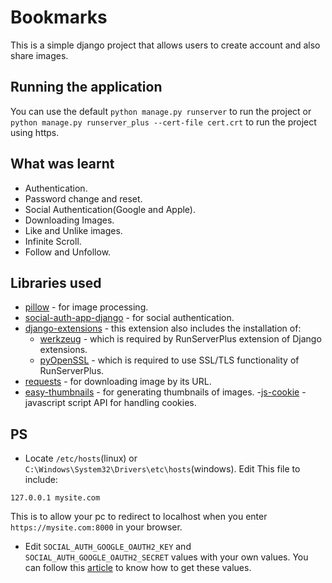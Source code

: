 # Bookmarks

This is a simple django project that allows users to create account and also share images.

## Running the application

You can use the default `python manage.py runserver` to run the project or `python manage.py runserver_plus --cert-file cert.crt` to run the project using https.

## What was learnt

- Authentication.
- Password change and reset.
- Social Authentication(Google and Apple).
- Downloading Images.
- Like and Unlike images.
- Infinite Scroll.
- Follow and Unfollow.

## Libraries used

- [pillow](https://pypi.org/project/Pillow/) - for image processing.
- [social-auth-app-django](https://github.com/python-social-auth/social-app-django) - for social authentication.
- [django-extensions](https://github.com/django-extensions/django-extensions) - this extension also includes the installation of:
  - [werkzeug](https://pypi.org/project/Werkzeug/) - which is required by RunServerPlus extension of Django extensions.
  - [pyOpenSSL](https://pypi.org/project/pyOpenSSL/) - which is required to use SSL/TLS functionality of RunServerPlus.
- [requests](https://requests.readthedocs.io/en/latest/) - for downloading image by its URL.
- [easy-thumbnails](https://github.com/SmileyChris/easy-thumbnails) - for generating thumbnails of images. -[js-cookie](https://github.com/js-cookie/js-cookie) - javascript script API for handling cookies.

## PS

- Locate `/etc/hosts`(linux) or `C:\Windows\System32\Drivers\etc\hosts`(windows). Edit This file to include:

```
127.0.0.1 mysite.com
```

This is to allow your pc to redirect to localhost when you enter `https://mysite.com:8000` in your browser.

- Edit `SOCIAL_AUTH_GOOGLE_OAUTH2_KEY` and `SOCIAL_AUTH_GOOGLE_OAUTH2_SECRET` values with your own values. You can
  follow this [article](https://python-social-auth.readthedocs.io/en/latest/backends/google.html#google-oauth2) to
  know how to get these values.

